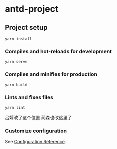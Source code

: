 # antd-project

## Project setup
```
yarn install
```

### Compiles and hot-reloads for development
```
yarn serve
```

### Compiles and minifies for production
```
yarn build
```

### Lints and fixes files
```
yarn lint
```
吕婷改了这个位置  蔺森也改这里了
### Customize configuration
See [Configuration Reference](https://cli.vuejs.org/config/).
